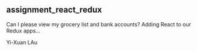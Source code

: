## assignment_react_redux

Can I please view my grocery list and bank accounts? Adding React to our Redux apps...




Yi-Xuan LAu